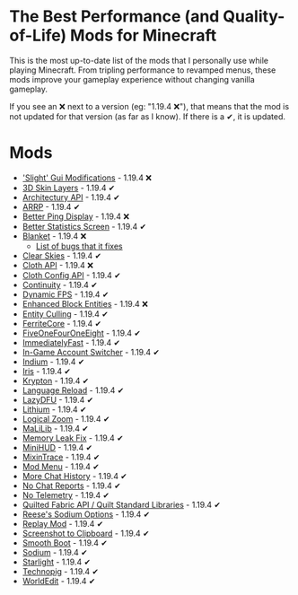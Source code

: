 # The Best Performance (and Quality-of-Life) Mods for Minecraft
This is the most up-to-date list of the mods that I personally use while playing Minecraft. From tripling performance to revamped menus, these mods improve your gameplay experience without changing vanilla gameplay.

If you see an ❌ next to a version (eg: "1.19.4 ❌"), that means that the mod is not updated for that version (as far as I know). If there is a ✔, it is updated.

# Mods
* ['Slight' Gui Modifications](https://www.curseforge.com/minecraft/mc-mods/slight-gui-modifications) - 1.19.4 ❌
* [3D Skin Layers](https://modrinth.com/mod/3dskinlayers) - 1.19.4 ✔
* [Architectury API](https://www.curseforge.com/minecraft/mc-mods/architectury-api) - 1.19.4 ✔
* [ARRP](https://www.curseforge.com/minecraft/mc-mods/arrp) - 1.19.4 ✔
* [Better Ping Display](https://www.curseforge.com/minecraft/mc-mods/better-ping-display-fabric) - 1.19.4 ❌
* [Better Statistics Screen](https://modrinth.com/mod/better-stats) - 1.19.4 ✔
* [Blanket](https://modrinth.com/mod/blanket) - 1.19.4 ❌
  * [List of bugs that it fixes](https://github.com/BlanketMC/blanket-client-tweaks/blob/1.18/src/main/java/io/github/blanketmc/blanket/Config.java)
* [Clear Skies](https://modrinth.com/mod/clear-skies) - 1.19.4 ✔
* [Cloth API](https://www.curseforge.com/minecraft/mc-mods/cloth-api) - 1.19.4 ❌
* [Cloth Config API](https://www.curseforge.com/minecraft/mc-mods/cloth-config) - 1.19.4 ✔
* [Continuity](https://www.curseforge.com/minecraft/mc-mods/continuity) - 1.19.4 ✔
* [Dynamic FPS](https://www.curseforge.com/minecraft/mc-mods/dynamic-fps) - 1.19.4 ✔
* [Enhanced Block Entities](https://modrinth.com/mod/ebe) - 1.19.4 ❌
* [Entity Culling](https://www.curseforge.com/minecraft/mc-mods/entityculling) - 1.19.4 ✔
* [FerriteCore](https://www.curseforge.com/minecraft/mc-mods/ferritecore-fabric) - 1.19.4 ✔
* [FiveOneFourOneEight](https://modrinth.com/mod/fiveonefouroneeight) - 1.19.4 ✔
* [ImmediatelyFast](https://modrinth.com/mod/immediatelyfast) - 1.19.4 ✔
* [In-Game Account Switcher](https://www.curseforge.com/minecraft/mc-mods/in-game-account-switcher) - 1.19.4 ✔
* [Indium](https://modrinth.com/mod/indium/versions) - 1.19.4 ✔
* [Iris](https://www.curseforge.com/minecraft/mc-mods/irisshaders) - 1.19.4 ✔
* [Krypton](https://modrinth.com/mod/krypton) - 1.19.4 ✔
* [Language Reload](https://www.curseforge.com/minecraft/mc-mods/language-reload) - 1.19.4 ✔
* [LazyDFU](https://www.curseforge.com/minecraft/mc-mods/lazydfu) - 1.19.4 ✔
* [Lithium](https://modrinth.com/mod/lithium) - 1.19.4 ✔
* [Logical Zoom](https://www.curseforge.com/minecraft/mc-mods/logical-zoom) - 1.19.4 ✔
* [MaLiLib](https://www.curseforge.com/minecraft/mc-mods/malilib) - 1.19.4 ✔
* [Memory Leak Fix](https://modrinth.com/mod/memoryleakfix) - 1.19.4 ✔
* [MiniHUD](https://www.curseforge.com/minecraft/mc-mods/minihud) - 1.19.4 ✔
* [MixinTrace](https://www.curseforge.com/minecraft/mc-mods/mixintrace) - 1.19.4 ✔
* [Mod Menu](https://www.curseforge.com/minecraft/mc-mods/modmenu) - 1.19.4 ✔
* [More Chat History](https://www.curseforge.com/minecraft/mc-mods/more-chat-history) - 1.19.4 ✔
* [No Chat Reports](https://modrinth.com/mod/no-chat-reports) - 1.19.4 ✔
* [No Telemetry](https://modrinth.com/mod/no-telemetry) - 1.19.4 ✔
* [Quilted Fabric API / Quilt Standard Libraries](https://modrinth.com/mod/qsl) - 1.19.4 ✔
* [Reese's Sodium Options](https://www.curseforge.com/minecraft/mc-mods/reeses-sodium-options) - 1.19.4 ✔
* [Replay Mod](https://www.replaymod.com/) - 1.19.4 ✔
* [Screenshot to Clipboard](https://modrinth.com/mod/screenshot-to-clipboard) - 1.19.4 ✔
* [Smooth Boot](https://www.curseforge.com/minecraft/mc-mods/smooth-boot) - 1.19.4 ✔
* [Sodium](https://modrinth.com/mod/sodium) - 1.19.4 ✔
* [Starlight](https://modrinth.com/mod/starlight) - 1.19.4 ✔
* [Technopig](https://modrinth.com/mod/technomodel) - 1.19.4 ✔
* [WorldEdit](https://www.curseforge.com/minecraft/mc-mods/worldedit) - 1.19.4 ✔
